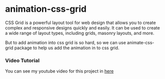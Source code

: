 # animation-css-grid

CSS Grid is a powerful layout tool for web design that allows you to create complex and responsive designs quickly and easily. It can be used to create a wide range of layout types, including grids, masonry layouts, and more. 

But to add animation into css grid is so hard, so we can use animate-css-grid package to help us add the animation in to css grid.

### Video Tutorial
You can see my youtube video for this project in [here](https://youtu.be/L80_E6G18II)
